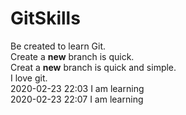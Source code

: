 # GitSkills
Be created to learn Git.  
Create a  __new__ branch is quick.  
Creat a __new__ branch is quick and simple.  
I love git.   
2020-02-23 22:03 I am learning  
2020-02-23 22:07 I am learning  
